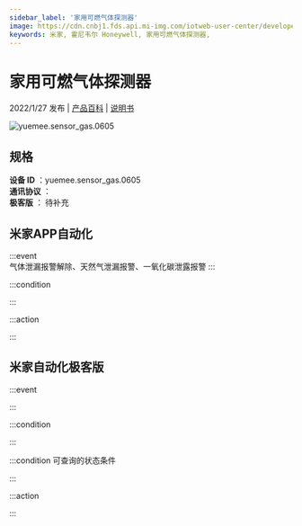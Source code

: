 ```yaml
---
sidebar_label: '家用可燃气体探测器'
image: https://cdn.cnbj1.fds.api.mi-img.com/iotweb-user-center/developer_1679047809757RfTmAQ2A.png?GalaxyAccessKeyId=AKVGLQWBOVIRQ3XLEW&Expires=9223372036854775807&Signature=wD3RSDkXlutYaykwXQjEWrZ3rF4=
keywords: 米家, 霍尼韦尔 Honeywell, 家用可燃气体探测器, 
---
```

# 家用可燃气体探测器

2022/1/27 发布 | [产品百科](https://home.mi.com/webapp/content/baike/product/index.html?model=yuemee.sensor_gas.0605/) | [说明书](https://home.mi.com/views/introduction.html?model=yuemee.sensor_gas.0605&region=cn)

![yuemee.sensor_gas.0605](https://cdn.cnbj1.fds.api.mi-img.com/iotweb-user-center/developer_1679047809757RfTmAQ2A.png?GalaxyAccessKeyId=AKVGLQWBOVIRQ3XLEW&Expires=9223372036854775807&Signature=wD3RSDkXlutYaykwXQjEWrZ3rF4=)

## 规格  
> 
**设备 ID** ：yuemee.sensor_gas.0605  
**通讯协议** ：  
**极客版**  ： 待补充 


## 米家APP自动化  

:::event  
气体泄漏报警解除、天然气泄漏报警、一氧化碳泄露报警
:::

:::condition  

:::

:::action   

:::

## 米家自动化极客版  

:::event  

:::

:::condition  

:::

:::condition 可查询的状态条件  

:::

:::action  

:::

        
